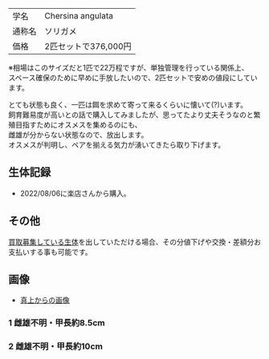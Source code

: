 |||
|:-|:-|
| 学名 | Chersina angulata |
| 通称名 | ソリガメ |
| 価格 | 2匹セットで376,000円 |

※相場はこのサイズだと1匹で22万程ですが、単独管理を行っている関係上、  
 スペース確保のために早めに手放したいので、2匹セットで安めの値段にしています。  

とても状態も良く、一匹は餌を求めて寄って来るくらいに懐いて(?)います。  
飼育難易度が高いとの話で購入してみましたが、思ってたより丈夫そうなのと繁殖目指すためにオスメスを集めるのにも、  
雌雄が分からない状態なので、放出します。  
オスメスが判明し、ペアを揃える気力が湧いてきたら取り下げます。  

## 生体記録

* 2022/08/06に楽店さんから購入。

## その他

[買取募集している生体](/shopping/purchase-price-list)を出していただける場合、その分値下げや交換・差額分お支払いする事も可能です。

## 画像

* [真上からの画像]({{site.baseurl}}/assets/img/shopping/creatures/chersina-angulata/0/overhead_12.jpeg)

### 1 雌雄不明・甲長約8.5cm
### 2 雌雄不明・甲長約10cm

